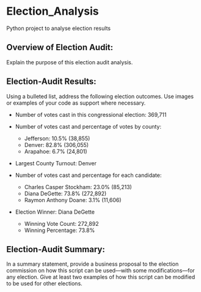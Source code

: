 # Election_Analysis
Python project to analyse election results

## Overview of Election Audit: 
Explain the purpose of this election audit analysis.

## Election-Audit Results: 

Using a bulleted list, address the following election outcomes. Use images or examples of your code as support where necessary.
* Number of votes cast in this congressional election: 369,711

* Number of votes cast and percentage of votes by county:
  * Jefferson: 10.5% (38,855)
  * Denver: 82.8% (306,055)
  * Arapahoe: 6.7% (24,801)
   
* Largest County Turnout: Denver

* Number of votes cast and percentage for each candidate:
  * Charles Casper Stockham: 23.0% (85,213)
  * Diana DeGette: 73.8% (272,892)
  * Raymon Anthony Doane: 3.1% (11,606)

* Election Winner: Diana DeGette
  * Winning Vote Count: 272,892
  * Winning Percentage: 73.8%

## Election-Audit Summary: 
In a summary statement, provide a business proposal to the election commission on how this script can be used—with some modifications—for any election. Give at least two examples of how this script can be modified to be used for other elections.
